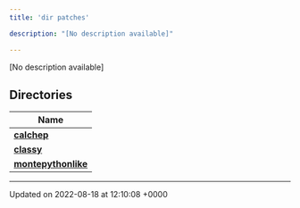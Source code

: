 ```yaml
---
title: 'dir patches'

description: "[No description available]"

---
```







[No description available]

## Directories

| Name           |
| -------------- |
| **[calchep](/documentation/code/gambit_2-2/files/dir_b7305fca945916d2d342fc0d562dce91/#dir-calchep)**  |
| **[classy](/documentation/code/gambit_2-2/files/dir_49d5ffcf647cc6aaeb6be07ceefc5de8/#dir-classy)**  |
| **[montepythonlike](/documentation/code/gambit_2-2/files/dir_043e552d5f99c22ce520252b6eef3c0d/#dir-montepythonlike)**  |






-------------------------------

Updated on 2022-08-18 at 12:10:08 +0000
